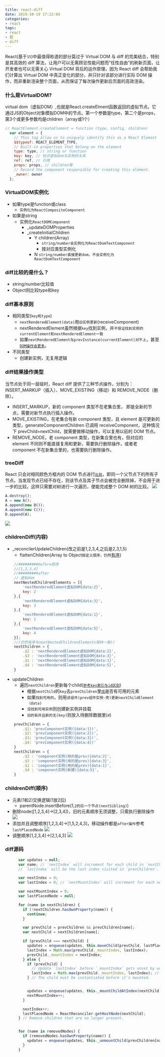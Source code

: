 ```yaml
---
title: react-diff
date: 2019-10-19 17:22:04
categories:
- react
tags:
- react
- 题
- diff
---
```


React(基于`15`)中最值得称道的部分莫过于 Virtual DOM 与 diff 的完美结合，特别是其高效的 diff 算法，让用户可以无需顾忌性能问题而”任性自由”的刷新页面，让开发者也可以无需关心 Virtual DOM 背后的运作原理，因为 React diff 会帮助我们计算出 Virtual DOM 中真正变化的部分，并只针对该部分进行实际 DOM 操作，而非重新渲染整个页面，从而保证了每次操作更新后页面的高效渲染。
<!-- more -->
### 什么是VirtualDOM?
virtual dom（虚拟DOM）,也就是React.createElment函数返回的虚拟节点。它通过JS的Object对象模拟DOM中的节点。第一个参数是type，第二个是props，第3个或更多参数均是children（array或1个）
```javascript
// ReactElement.createElement = function (type, config, children)
  var element = {
    // This tag allow us to uniquely identify this as a React Element
    $$typeof: REACT_ELEMENT_TYPE,
    // Built-in properties that belong on the element
    type: type, // string or function
    key: key, // 标识虚拟dom与实例的关系
    ref: ref, // 引用
    props: props, // children等
    // Record the component responsible for creating this element.
    _owner: owner
  };
```
### VirtualDOM实例化
+ 如果type是function或class
    + `实例化为ReactCompositeComponent`
+ 如果是string
    + 实例化`ReactDOMComponent`
        + _updateDOMProperties
        + _createInitialChildren
            + Y children(Array)
                + `string/number会实例化为ReactDomTextComponent`
                + 按对应类型实例化
            + N `string/number直接更新dom，不会实例化为ReactDomTextComponent`

### diff比较的是什么？
+ string/number比较值
+ Object则比较type和key

### diff基本原则
+ 相同类型(`key和type`)
    + `nextRenderedElement(data)`用`旧实例更新`(receiveComponent)
    + nextRenderedElement虽然根据`key`找到实例，并`不保证找到实例的currentElement和nextRenderedElement一致`
    + 如果`nextRenderedElement与prevInstance(currentElement)对不上`，甚至[`DOM操作会更多`](/2019/10/16/react-key使用index和id区别/)。
+ 不同类型
    + 创建新实例，无复用逻辑

### diff结果操作类型

当节点处于同一层级时，React diff 提供了三种节点操作，分别为：INSERT_MARKUP（插入）、MOVE_EXISTING（移动）和 REMOVE_NODE（删除）。
+ INSERT_MARKUP，新的 component 类型不在老集合里， 即是全新的节点，需要对新节点执行插入操作。
+ MOVE_EXISTING，在老集合有新 component 类型，且 element 是可更新的类型，generateComponentChildren 已调用 receiveComponent，这种情况下 prevChild=nextChild，就需要做移动操作，可以复用以前的 DOM 节点。
+ REMOVE_NODE，老 component 类型，在新集合里也有，但对应的 element 不同则不能直接复用和更新，需要执行删除操作，或者老 component 不在新集合里的，也需要执行删除操作。

### treeDiff
React 只会对相同颜色方框内的 DOM 节点进行[`比较`](#diff比较的是什么？)，即同一个父节点下的所有子节点。当发现节点已经不存在，则该节点及其子节点会被完全删除掉，不会用于进一步的比较。这样只需要对树进行一次遍历，便能完成整个 DOM 树的比较。
![](https://static001.infoq.cn/resource/image/1f/5a/1f522dc11891365ce77c7650f517495a.png)
```javascript
A.destroy();
A = new A();
A.append(new B());
A.append(new C());
D.append(A);
```
![](https://static001.infoq.cn/resource/image/e1/e3/e1a32e640909e276d6f9c6ac9c1da4e3.png)

### childrenDiff(内容)

+ _reconcilerUpdateChildren(改之前是1,2,3,4,之后是2,3,1,5)
    + flattenChildren(Array to Object`按定义顺序，仍然`[有序](/2019/10/19/for-in/))

```javascript
    //#########before顺序
    //[1,2,3,4]
    //#########after
    // 虚拟dom
    nextNestedChildrenElements = [{
        'nextRenderedElement虚拟DOM{data:2}',
        key: 2
    },{
        'nextRenderedElement虚拟DOM{data:3}',
        key: 3
    },{
        'nextRenderedElement虚拟DOM{data:1}',
        key: 1
    },{
        'nextRenderedElement虚拟DOM{data:5}',
        key: 4
    }];
    //(仍然有序与nextNestedChildrenElements保持一致))
    nextChildren = {
        .$2 : 'nextRenderedElement虚拟DOM{data:2}',
        .$3 : 'nextRenderedElement虚拟DOM{data:3}',
        .$1 : 'nextRenderedElement虚拟DOM{data:1}',
        .$4 : 'nextRenderedElement虚拟DOM{data:5}',
    }
```

+ updateChildren
    + 遍历`nextChildren`更新每个child([`参考key索引与id区别`](/2019/10/16/react-key使用index和id区别/))
        + 根据`nextChild`的`key`去`prevChildren`里[`找`](#diff比较的是什么？)是否有可用的元素
        + 如果`找到可用的`，则用`该组件(prev组件实例-壳)更新nextChildElement（data)`
        + `没找到可用实例`则创建新实例并挂载
        + `旧的有并且新的无(key)`则放入待删除数据里(*`4`*)

```javascript
    prevChildren = {
        .$1: 'prevComponent实例({data:1})',
        .$2: 'prevComponent实例({data:2})',
        .$3: 'prevComponent实例({data:3})',
        .$4: 'prevComponent实例({data:4})'
    }
    nextChildren = {
        .$2 : 'component实例(用的是prev){data:2}',
        .$3 : 'component实例(用的是prev){data:3}',
        .$1 : 'component实例(用的是prev){data:1}',
        .$4 : 'component实例(新建){data:5}',
    }
```

### childrenDiff(顺序)
+ 元素(1和2)交换逻辑(1放2后)
    + parentNode.insertBefore(1,`2的后一个节点(nextSibling)`)
+ 删除node([1,2,3,4]->[2,3,4])，旧的元素顺序无须调整，只需执行删除操作
![](/assets/blogImg/children_remove.png)
+ 添加并且调整顺序[1,2,3,4]->[1,5,2,4,3]，移动操作都是`after操作`参考`lastPlacedNode`
![](/assets/blogImg/children-insert.png)
+ 调整顺序[1,2,3,4]->[2,1,4,3]
![](/assets/blogImg/children-sort.png)
### diff源码
```javascript
      var updates = null;
      var name; // `nextIndex` will increment for each child in `nextChildren`, but
      // `lastIndex` will be the last index visited in `prevChildren`.

      var nextIndex = 0;
      var lastIndex = 0; // `nextMountIndex` will increment for each newly mounted child.

      var nextMountIndex = 0;
      var lastPlacedNode = null;

      for (name in nextChildren) {
        if (!nextChildren.hasOwnProperty(name)) {
          continue;
        }

        var prevChild = prevChildren && prevChildren[name];
        var nextChild = nextChildren[name];

        if (prevChild === nextChild) {
          updates = enqueue(updates, this.moveChild(prevChild, lastPlacedNode, nextIndex, lastIndex));
          lastIndex = Math.max(prevChild._mountIndex, lastIndex);
          prevChild._mountIndex = nextIndex;
        } else {
          if (prevChild) {
            // Update `lastIndex` before `_mountIndex` gets unset by unmounting.
            lastIndex = Math.max(prevChild._mountIndex, lastIndex); // The `removedNodes` loop below will actually remove the child.
          } // The child must be instantiated before it's mounted.


          updates = enqueue(updates, this._mountChildAtIndex(nextChild, mountImages[nextMountIndex], lastPlacedNode, nextIndex, transaction, context));
          nextMountIndex++;
        }

        nextIndex++;
        lastPlacedNode = ReactReconciler.getHostNode(nextChild);
      } // Remove children that are no longer present.


      for (name in removedNodes) {
        if (removedNodes.hasOwnProperty(name)) {
          updates = enqueue(updates, this._unmountChild(prevChildren[name], removedNodes[name]));
        }
      }
```